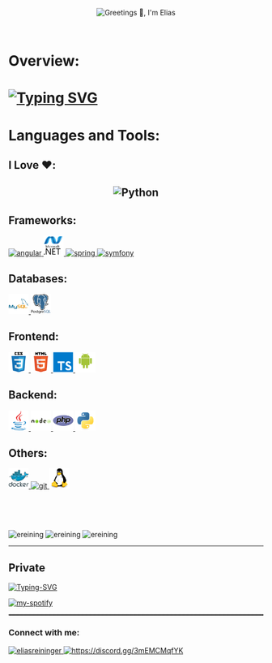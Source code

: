 <p align="center">
  <img src="https://github.com/ereining/ereining/blob/main/header.png" alt="Greetings 👋, I'm Elias"/>
</p>

<!--
<p align="center">
  <img src="https://komarev.com/ghpvc/?username=ereining&label=Profile%20views&color=0e75b6&style=flat" alt="ereining"/>
</p>

<p align="center">
  <a href="https://github.com/ryo-ma/github-profile-trophy">
    <img src="https://github-profile-trophy.vercel.app/?username=ereining&column=7" alt="ereining"/>
  </a>  
</p>
-->
<p align="left">
  <a href="https://twitter.com/" target="blank">
    <img src="https://img.shields.io/twitter/follow/?logo=twitter&style=for-the-badge" alt=""/>
  </a>
</p>

<h1>Overview:<h1/>

[![Typing SVG](https://readme-typing-svg.demolab.com?font=Roboto+Condensed&duration=2000&pause=1000&color=00DDFF&multiline=true&width=700&height=150&lines=-+%F0%9F%96%A5%EF%B8%8F+I%E2%80%99m+working+on+a+Chat;-+%F0%9F%8C%B1+I%E2%80%99m+currently+learning+Spring%2C+MySQL;-+%F0%9F%91%AF+I%E2%80%99m+looking+to+collaborate+on+my+Diploma+thesis;-+%F0%9F%92%AC+Ask+me+about+Python;-+%F0%9F%93%AB+How+to+reach+me+ereining%40htl-steyr.ac.at;-+%E2%9A%A1+Fun+fact+The+%22%3D%3D%22+in+Java+does+not+call+the+equals+Method+of+classes)](https://git.io/typing-svg)




<h1 align="left">Languages and Tools:</h1>

<h2>I Love ❤️:<h2/>
<p align="center">
  <img src="https://github.com/ereining/ereining/blob/main/result.png" alt="Python"/>
</p>

<h2 align="left">Frameworks:</h2>
<p align="left">
  <a href="https://angular.io" target="_blank" rel="noreferrer">
      <img src="https://angular.io/assets/images/logos/angular/angular.svg" alt="angular" width="40" height="40"/>
  </a>
  <a href="https://dotnet.microsoft.com/" target="_blank" rel="noreferrer">
    <img src="https://raw.githubusercontent.com/devicons/devicon/master/icons/dot-net/dot-net-original-wordmark.svg" alt="dotnet" width="40" height="40"/>
  </a>
  <a href="https://spring.io/" target="_blank" rel="noreferrer">
    <img src="https://www.vectorlogo.zone/logos/springio/springio-icon.svg" alt="spring" width="40" height="40"/>
  </a>
  <a href="https://symfony.com" target="_blank" rel="noreferrer">
    <img src="https://symfony.com/logos/symfony_black_03.svg" alt="symfony" width="40" height="40"/>
  </a>
</p>  
<h2 align="left"> Databases:</h2>
<p align="left">
 <a href="https://www.mysql.com/" target="_blank" rel="noreferrer">
    <img src="https://raw.githubusercontent.com/devicons/devicon/master/icons/mysql/mysql-original-wordmark.svg" alt="mysql" width="40" height="40"/>
 </a>
 <a href="https://www.postgresql.org" target="_blank" rel="noreferrer">
    <img src="https://raw.githubusercontent.com/devicons/devicon/master/icons/postgresql/postgresql-original-wordmark.svg"
         alt="postgresql" width="40" height="40"/>
 </a>
</p>                                               
<h2 align="left"> Frontend:</h2>
<p align="left">
  <a href="https://www.w3schools.com/css/" target="_blank" rel="noreferrer">
    <img src="https://raw.githubusercontent.com/devicons/devicon/master/icons/css3/css3-original-wordmark.svg" alt="css3" width="40" height="40"/>
  </a>
  <a href="https://www.w3.org/html/" target="_blank" rel="noreferrer">
    <img src="https://raw.githubusercontent.com/devicons/devicon/master/icons/html5/html5-original-wordmark.svg" alt="html5" width="40" height="40"/>
  </a>
  <a href="https://www.typescriptlang.org/" target="_blank" rel="noreferrer">
    <img src="https://raw.githubusercontent.com/devicons/devicon/master/icons/typescript/typescript-original.svg" alt="typescript" width="40" height="40"/>       </a>
  <a href="https://developer.android.com" target="_blank" rel="noreferrer">
    <img src="https://raw.githubusercontent.com/devicons/devicon/master/icons/android/android-original-wordmark.svg" alt="android" width="40" height="40"/>
  </a> 
</p>
<h2 align="left"> Backend:</h2>
<p align="left">
  <a href="https://www.java.com" target="_blank" rel="noreferrer">
    <img src="https://raw.githubusercontent.com/devicons/devicon/master/icons/java/java-original.svg" alt="java" width="40" height="40"/>
  </a>
  <a href="https://nodejs.org" target="_blank" rel="noreferrer">
    <img src="https://raw.githubusercontent.com/devicons/devicon/master/icons/nodejs/nodejs-original-wordmark.svg" alt="nodejs" width="40" height="40"/>
  </a>
  <a href="https://www.php.net" target="_blank" rel="noreferrer">
    <img src="https://raw.githubusercontent.com/devicons/devicon/master/icons/php/php-original.svg" alt="php" width="40" height="40"/>
  </a>
  <a href="https://www.python.org" target="_blank" rel="noreferrer">
    <img src="https://raw.githubusercontent.com/devicons/devicon/master/icons/python/python-original.svg" alt="python" width="40" height="40"/>
  </a>
</p>
<h2 align="left">Others:</h2>
<p align="left">
  <a href="https://www.docker.com/" target="_blank" rel="noreferrer">
    <img src="https://raw.githubusercontent.com/devicons/devicon/master/icons/docker/docker-original-wordmark.svg" alt="docker" width="40" height="40"/>
  </a>
  <a href="https://git-scm.com/" target="_blank" rel="noreferrer">
    <img src="https://www.vectorlogo.zone/logos/git-scm/git-scm-icon.svg" alt="git" width="40" height="40"/>
  </a>
  <a href="https://www.linux.org/" target="_blank" rel="noreferrer">
    <img src="https://raw.githubusercontent.com/devicons/devicon/master/icons/linux/linux-original.svg" alt="linux" width="40" height="40"/>
  </a>  
</p>
  
</br>
</br>
</br>

<p>
  <img width="34%" src="https://github-readme-stats.vercel.app/api?username=ereining&show_icons=true&locale=en" alt="ereining"/>

  <img style="vertical-align: center" src="https://github-readme-stats.vercel.app/api/top-langs?username=ereining&show_icons=true&locale=en" alt="ereining"/>

  <img width="34%"  src="https://github-readme-streak-stats.herokuapp.com/?user=ereining&show_icons=true&local=en" alt="ereining"/>
</p>

<hr/>
<h2> Private </h2>

[![Typing-SVG](https://readme-typing-svg.demolab.com?font=Roboto+Condensed&duration=4000&pause=400&color=00FFFF&width=435&lines=programming;maths;physics;chemistry;musik)](https://git.io/typing-svg)

[![my-spotify](https://spotify-github-profile.vercel.app/api/view?uid=tkyb29iyc4powyrdzdrz7i7yl&cover_image=true&theme=default&show_offline=true&background_color=000000&bar_color_cover=true&bar_color=00ffff)](https://spotify-github-profile.vercel.app/api/view?uid=tkyb29iyc4powyrdzdrz7i7yl&redirect=true)


<hr style="border:1px dotted #bbb !important;"/>

<h3 align="left">Connect with me:</h3>
<p align="left">
    <a href="https://instagram.com/eliasreininger" target="blank">
      <img src="https://raw.githubusercontent.com/rahuldkjain/github-profile-readme-generator/master/src/images/icons/Social/instagram.svg"
       alt="eliasreininger" height="30" width="40"/>
    </a>
    <a href="https://discord.gg/https://discord.gg/3mEMCMqfYK" target="blank">
      <img src="https://raw.githubusercontent.com/rahuldkjain/github-profile-readme-generator/master/src/images/icons/Social/discord.svg"
       alt="https://discord.gg/3mEMCMqfYK" height="30" width="40"/>
    </a>
</p>


<br/>
<br/>
<br/>


